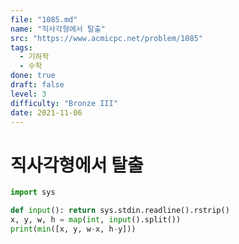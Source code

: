 ```yaml
---
file: "1085.md"
name: "직사각형에서 탈출"
src: "https://www.acmicpc.net/problem/1085"
tags:
  - 기하학
  - 수학
done: true
draft: false
level: 3
difficulty: "Bronze III"
date: 2021-11-06
---
```


# 직사각형에서 탈출

```python
import sys

def input(): return sys.stdin.readline().rstrip()
x, y, w, h = map(int, input().split())
print(min([x, y, w-x, h-y]))
```
